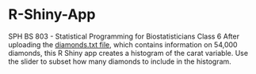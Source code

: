 # R-Shiny-App
SPH BS 803 - Statistical Programming for Biostatisticians
Class 6
After uploading the [diamonds.txt file](https://github.com/irenehsueh49/BS-803-R-Shiny-App/blob/main/diamonds.txt), which contains information on 54,000 diamonds, this R Shiny app creates a histogram of the carat variable. Use the slider to subset how many diamonds to include in the histogram. 
